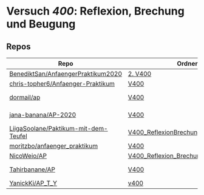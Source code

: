 # Versuch *400*: Reflexion, Brechung und Beugung

## Repos

|                                        Repo                                        |                                                             Ordner                                                             |                                                                                PDFs                                                                                |
|------------------------------------------------------------------------------------|--------------------------------------------------------------------------------------------------------------------------------|--------------------------------------------------------------------------------------------------------------------------------------------------------------------|
|[BenediktSan/AnfaengerPraktikum2020](../repo/BenediktSan/AnfaengerPraktikum2020)    |[2. V400](https://github.com/BenediktSan/AnfaengerPraktikum2020/tree/main/Versuche%20Semester%20IV/2.%20V400)                   |[V400.pdf](https://docs.google.com/viewer?url=https://raw.githubusercontent.com/BenediktSan/AnfaengerPraktikum2020/main/Versuche%20Semester%20IV/2.%20V400/V400.pdf)|
|[chris-topher6/Anfaenger-Praktikum](../repo/chris-topher6/Anfaenger-Praktikum)      |[V400](https://github.com/chris-topher6/Anfaenger-Praktikum/tree/master/V400)                                                   |–                                                                                                                                                                   |
|[dormail/ap](../repo/dormail/ap)                                                    |[V400](https://github.com/dormail/ap/tree/main/V400)                                                                            |[main.pdf](https://docs.google.com/viewer?url=https://raw.githubusercontent.com/NicoWeio/awesome-ap-pdfs/main/dormail%E2%88%95ap/400/main.pdf) \*                   |
|[jana-banana/AP-2020](../repo/jana-banana/AP-2020)                                  |[V400](https://github.com/jana-banana/AP-2020/tree/main/we%20did%20that/V400)                                                   |[main.pdf](https://docs.google.com/viewer?url=https://raw.githubusercontent.com/NicoWeio/awesome-ap-pdfs/main/jana-banana%E2%88%95AP-2020/400/main.pdf) \*          |
|[LiigaSoolane/Paktikum-mit-dem-Teufel](../repo/LiigaSoolane/Paktikum-mit-dem-Teufel)|[V400_ReflexionBrechungBeugung](https://github.com/LiigaSoolane/Paktikum-mit-dem-Teufel/tree/main/V400_ReflexionBrechungBeugung)|–                                                                                                                                                                   |
|[moritzbo/anfaenger_praktikum](../repo/moritzbo/anfaenger_praktikum)                |[V400](https://github.com/moritzbo/anfaenger_praktikum/tree/main/V400)                                                          |–                                                                                                                                                                   |
|[NicoWeio/AP](../repo/NicoWeio/AP)                                                  |[V400_Reflexion_Brechung_und_Beugung](https://github.com/NicoWeio/AP/tree/gh-pages/V400_Reflexion_Brechung_und_Beugung)         |[main.pdf](https://docs.google.com/viewer?url=https://raw.githubusercontent.com/NicoWeio/AP/gh-pages/V400_Reflexion_Brechung_und_Beugung/build/main.pdf)            |
|[Tahirbanane/AP](../repo/Tahirbanane/AP)                                            |[V400](https://github.com/Tahirbanane/AP/tree/main/V400)                                                                        |[main.pdf](https://docs.google.com/viewer?url=https://raw.githubusercontent.com/NicoWeio/awesome-ap-pdfs/main/Tahirbanane%E2%88%95AP/400/main.pdf) \*               |
|[YanickKi/AP_T_Y](../repo/YanickKi/AP_T_Y)                                          |[v400](https://github.com/YanickKi/AP_T_Y/tree/main/v400)                                                                       |–                                                                                                                                                                   |
